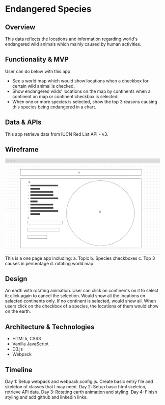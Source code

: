 # Endangered Species

## Overview
This data reflects the locations and information regarding world's endangered wild animals which mainly caused by human activities.

## Functionality & MVP
User can do below with this app:
* See a world map which would show locations when a checkbox for certain wild animal is checked.
* Show endangered wilds' locations on the map by continents when a continent on map or continent checkbox is selected.
* When one or more species is selected, show the top 3 reasons causing this species being endangered in a chart.

## Data & APIs
This app retrieve data from IUCN Red List API - v3.

## Wireframe
![Endangered_species](wireframe.png)
This is a one page app including:
a. Topic
b. Species checkboxes
c. Top 3 causes in percentage
d. rotating world map

## Design
An earth with rotating animation. User can click on continents on it to select it; click again to cancel the selection. Would show all the locations on selected continents only. If no continent is selected, would show all. When users click on the checkbox of a species, the locations of them would show on the earth.

## Architecture & Technologies
* HTML5, CSS3
* Vanilla JavaScript
* D3.js
* Webpack

## Timeline
Day 1: Setup webpack and webpack.config.js. Create basic entry file and skeleton of classes that I may need.
Day 2: Setup basic html skeleton, retrieve API data.
Day 3: Rotating earth animation and styling.
Day 4: Finish styling and add github and linkedin links.